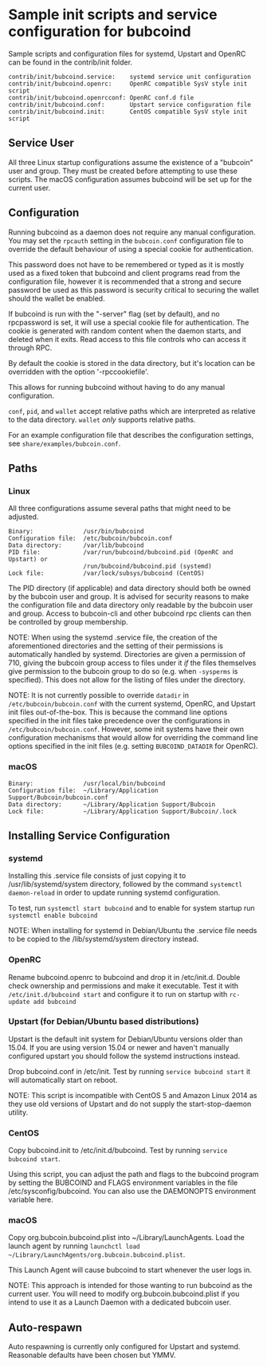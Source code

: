 Sample init scripts and service configuration for bubcoind
==========================================================

Sample scripts and configuration files for systemd, Upstart and OpenRC
can be found in the contrib/init folder.

    contrib/init/bubcoind.service:    systemd service unit configuration
    contrib/init/bubcoind.openrc:     OpenRC compatible SysV style init script
    contrib/init/bubcoind.openrcconf: OpenRC conf.d file
    contrib/init/bubcoind.conf:       Upstart service configuration file
    contrib/init/bubcoind.init:       CentOS compatible SysV style init script

Service User
---------------------------------

All three Linux startup configurations assume the existence of a "bubcoin" user
and group.  They must be created before attempting to use these scripts.
The macOS configuration assumes bubcoind will be set up for the current user.

Configuration
---------------------------------

Running bubcoind as a daemon does not require any manual configuration. You may
set the `rpcauth` setting in the `bubcoin.conf` configuration file to override
the default behaviour of using a special cookie for authentication.

This password does not have to be remembered or typed as it is mostly used
as a fixed token that bubcoind and client programs read from the configuration
file, however it is recommended that a strong and secure password be used
as this password is security critical to securing the wallet should the
wallet be enabled.

If bubcoind is run with the "-server" flag (set by default), and no rpcpassword is set,
it will use a special cookie file for authentication. The cookie is generated with random
content when the daemon starts, and deleted when it exits. Read access to this file
controls who can access it through RPC.

By default the cookie is stored in the data directory, but it's location can be overridden
with the option '-rpccookiefile'.

This allows for running bubcoind without having to do any manual configuration.

`conf`, `pid`, and `wallet` accept relative paths which are interpreted as
relative to the data directory. `wallet` *only* supports relative paths.

For an example configuration file that describes the configuration settings,
see `share/examples/bubcoin.conf`.

Paths
---------------------------------

### Linux

All three configurations assume several paths that might need to be adjusted.

    Binary:              /usr/bin/bubcoind
    Configuration file:  /etc/bubcoin/bubcoin.conf
    Data directory:      /var/lib/bubcoind
    PID file:            /var/run/bubcoind/bubcoind.pid (OpenRC and Upstart) or
                         /run/bubcoind/bubcoind.pid (systemd)
    Lock file:           /var/lock/subsys/bubcoind (CentOS)

The PID directory (if applicable) and data directory should both be owned by the
bubcoin user and group. It is advised for security reasons to make the
configuration file and data directory only readable by the bubcoin user and
group. Access to bubcoin-cli and other bubcoind rpc clients can then be
controlled by group membership.

NOTE: When using the systemd .service file, the creation of the aforementioned
directories and the setting of their permissions is automatically handled by
systemd. Directories are given a permission of 710, giving the bubcoin group
access to files under it _if_ the files themselves give permission to the
bubcoin group to do so (e.g. when `-sysperms` is specified). This does not allow
for the listing of files under the directory.

NOTE: It is not currently possible to override `datadir` in
`/etc/bubcoin/bubcoin.conf` with the current systemd, OpenRC, and Upstart init
files out-of-the-box. This is because the command line options specified in the
init files take precedence over the configurations in
`/etc/bubcoin/bubcoin.conf`. However, some init systems have their own
configuration mechanisms that would allow for overriding the command line
options specified in the init files (e.g. setting `BUBCOIND_DATADIR` for
OpenRC).

### macOS

    Binary:              /usr/local/bin/bubcoind
    Configuration file:  ~/Library/Application Support/Bubcoin/bubcoin.conf
    Data directory:      ~/Library/Application Support/Bubcoin
    Lock file:           ~/Library/Application Support/Bubcoin/.lock

Installing Service Configuration
-----------------------------------

### systemd

Installing this .service file consists of just copying it to
/usr/lib/systemd/system directory, followed by the command
`systemctl daemon-reload` in order to update running systemd configuration.

To test, run `systemctl start bubcoind` and to enable for system startup run
`systemctl enable bubcoind`

NOTE: When installing for systemd in Debian/Ubuntu the .service file needs to be copied to the /lib/systemd/system directory instead.

### OpenRC

Rename bubcoind.openrc to bubcoind and drop it in /etc/init.d.  Double
check ownership and permissions and make it executable.  Test it with
`/etc/init.d/bubcoind start` and configure it to run on startup with
`rc-update add bubcoind`

### Upstart (for Debian/Ubuntu based distributions)

Upstart is the default init system for Debian/Ubuntu versions older than 15.04. If you are using version 15.04 or newer and haven't manually configured upstart you should follow the systemd instructions instead.

Drop bubcoind.conf in /etc/init.  Test by running `service bubcoind start`
it will automatically start on reboot.

NOTE: This script is incompatible with CentOS 5 and Amazon Linux 2014 as they
use old versions of Upstart and do not supply the start-stop-daemon utility.

### CentOS

Copy bubcoind.init to /etc/init.d/bubcoind. Test by running `service bubcoind start`.

Using this script, you can adjust the path and flags to the bubcoind program by
setting the BUBCOIND and FLAGS environment variables in the file
/etc/sysconfig/bubcoind. You can also use the DAEMONOPTS environment variable here.

### macOS

Copy org.bubcoin.bubcoind.plist into ~/Library/LaunchAgents. Load the launch agent by
running `launchctl load ~/Library/LaunchAgents/org.bubcoin.bubcoind.plist`.

This Launch Agent will cause bubcoind to start whenever the user logs in.

NOTE: This approach is intended for those wanting to run bubcoind as the current user.
You will need to modify org.bubcoin.bubcoind.plist if you intend to use it as a
Launch Daemon with a dedicated bubcoin user.

Auto-respawn
-----------------------------------

Auto respawning is currently only configured for Upstart and systemd.
Reasonable defaults have been chosen but YMMV.
